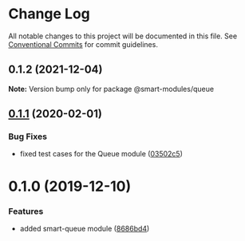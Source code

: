 # Change Log

All notable changes to this project will be documented in this file.
See [Conventional Commits](https://conventionalcommits.org) for commit guidelines.

## 0.1.2 (2021-12-04)

**Note:** Version bump only for package @smart-modules/queue





## [0.1.1](https://github.com/smart-modules/smart-modules/compare/@smart-modules/queue@0.1.0...@smart-modules/queue@0.1.1) (2020-02-01)


### Bug Fixes

* fixed test cases for the Queue module ([03502c5](https://github.com/smart-modules/smart-modules/commit/03502c51729a6056db99cc783dde82271a72ab05))





# 0.1.0 (2019-12-10)


### Features

* added smart-queue module ([8686bd4](https://github.com/smart-modules/smart-modules/commit/8686bd41b67cef6b2d34f24043d4ba76118a5790))
